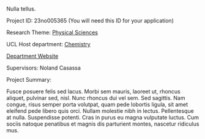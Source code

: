 Nulla tellus.

Project ID: 23no005365
(You will need this ID for your application)

Research Theme: [Physical Sciences](../themes/physical-sciences.md)

UCL Host department: [Chemistry](../departments/chemistry.md)

[Department Website](https://www.example.com/dept4)

Supervisors: Noland Casassa

Project Summary:

Fusce posuere felis sed lacus. Morbi sem mauris, laoreet ut, rhoncus aliquet, pulvinar sed, nisl. Nunc rhoncus dui vel sem. Sed sagittis. Nam congue, risus semper porta volutpat, quam pede lobortis ligula, sit amet eleifend pede libero quis orci. Nullam molestie nibh in lectus. Pellentesque at nulla. Suspendisse potenti. Cras in purus eu magna vulputate luctus. Cum sociis natoque penatibus et magnis dis parturient montes, nascetur ridiculus mus.